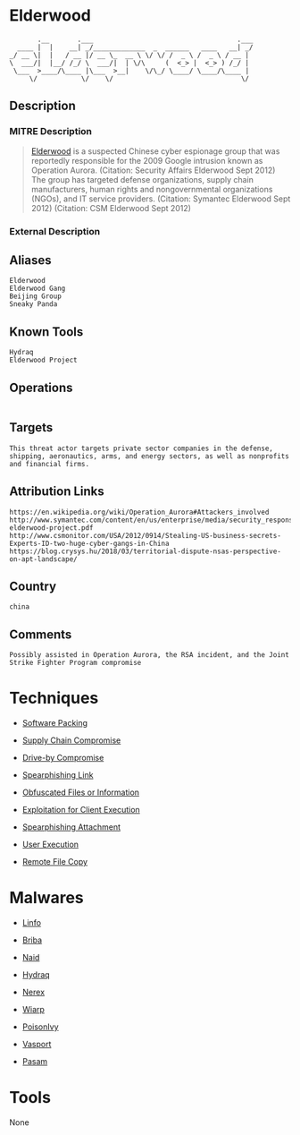 
# Elderwood

```
       .__       .___                                    .___
  ____ |  |    __| _/_____________  _  ______   ____   __| _/
_/ __ \|  |   / __ |/ __ \_  __ \ \/ \/ /  _ \ /  _ \ / __ | 
\  ___/|  |__/ /_/ \  ___/|  | \/\     (  <_> |  <_> ) /_/ | 
 \___  >____/\____ |\___  >__|    \/\_/ \____/ \____/\____ | 
     \/           \/    \/                                \/ 

```

## Description

### MITRE Description

> [Elderwood](https://attack.mitre.org/groups/G0066) is a suspected Chinese cyber espionage group that was reportedly responsible for the 2009 Google intrusion known as Operation Aurora. (Citation: Security Affairs Elderwood Sept 2012) The group has targeted defense organizations, supply chain manufacturers, human rights and nongovernmental organizations (NGOs), and IT service providers. (Citation: Symantec Elderwood Sept 2012) (Citation: CSM Elderwood Sept 2012)

### External Description

> 

## Aliases

```
Elderwood
Elderwood Gang
Beijing Group
Sneaky Panda
```

## Known Tools

```
Hydraq
Elderwood Project
```

## Operations

```

```

## Targets

```
This threat actor targets private sector companies in the defense, shipping, aeronautics, arms, and energy sectors, as well as nonprofits and financial firms.
```

## Attribution Links

```
https://en.wikipedia.org/wiki/Operation_Aurora#Attackers_involved
http://www.symantec.com/content/en/us/enterprise/media/security_response/whitepapers/the-elderwood-project.pdf
http://www.csmonitor.com/USA/2012/0914/Stealing-US-business-secrets-Experts-ID-two-huge-cyber-gangs-in-China
https://blog.crysys.hu/2018/03/territorial-dispute-nsas-perspective-on-apt-landscape/
```

## Country

```
china
```

## Comments

```
Possibly assisted in Operation Aurora, the RSA incident, and the Joint Strike Fighter Program compromise
```

# Techniques


* [Software Packing](../techniques/Software-Packing.md)

* [Supply Chain Compromise](../techniques/Supply-Chain-Compromise.md)
    
* [Drive-by Compromise](../techniques/Drive-by-Compromise.md)
    
* [Spearphishing Link](../techniques/Spearphishing-Link.md)
    
* [Obfuscated Files or Information](../techniques/Obfuscated-Files-or-Information.md)
    
* [Exploitation for Client Execution](../techniques/Exploitation-for-Client-Execution.md)
    
* [Spearphishing Attachment](../techniques/Spearphishing-Attachment.md)
    
* [User Execution](../techniques/User-Execution.md)
    
* [Remote File Copy](../techniques/Remote-File-Copy.md)
    

# Malwares


* [Linfo](../malwares/Linfo.md)

* [Briba](../malwares/Briba.md)
    
* [Naid](../malwares/Naid.md)
    
* [Hydraq](../malwares/Hydraq.md)
    
* [Nerex](../malwares/Nerex.md)
    
* [Wiarp](../malwares/Wiarp.md)
    
* [PoisonIvy](../malwares/PoisonIvy.md)
    
* [Vasport](../malwares/Vasport.md)
    
* [Pasam](../malwares/Pasam.md)
    

# Tools

None
